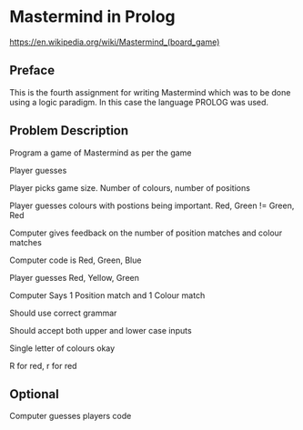 <h1>Mastermind in Prolog</h1>

https://en.wikipedia.org/wiki/Mastermind_(board_game)

<h2>Preface</h2>

This is the fourth assignment for writing Mastermind which was to be done using a logic paradigm. In this case the language PROLOG was used.

<h2>Problem Description</h2>

Program a game of Mastermind as per the game

Player guesses

Player picks game size. Number of colours, number of positions

Player guesses colours with postions being important. Red, Green != Green, Red

Computer gives feedback on the number of position matches and colour matches

Computer code is Red, Green, Blue

Player guesses Red, Yellow, Green

Computer Says 1 Position match and 1 Colour match

Should use correct grammar

Should accept both upper and lower case inputs

Single letter of colours okay

R for red, r for red

<h2>Optional</h2>

Computer guesses players code
